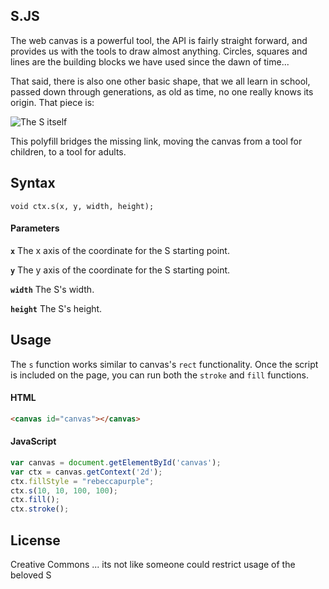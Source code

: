 ## S.JS

The web canvas is a powerful tool, the API is fairly straight forward, and provides us with the tools to draw almost anything. Circles, squares and lines are the building blocks we have used since the dawn of time...

That said, there is also one other basic shape, that we all learn in school, passed down through generations, as old as time, no one really knows its origin. That piece is:

![The S itself](https://i.imgur.com/sGpeOem.png)

This polyfill bridges the missing link, moving the canvas from a tool for children, to a tool for adults.

## Syntax
`void ctx.s(x, y, width, height);`

#### Parameters

**`x`**
The x axis of the coordinate for the S starting point.

**`y`**
The y axis of the coordinate for the S starting point.

**`width`**
The S's width.

**`height`**
The S's height.

## Usage

The `s` function works similar to canvas's `rect` functionality. Once the script is included on the page, you can run both the `stroke` and `fill` functions.

#### HTML
```html
<canvas id="canvas"></canvas>
````
#### JavaScript

```javascript
var canvas = document.getElementById('canvas');
var ctx = canvas.getContext('2d');
ctx.fillStyle = "rebeccapurple";
ctx.s(10, 10, 100, 100);
ctx.fill();
ctx.stroke();
```

## License

Creative Commons ... its not like someone could restrict usage of the beloved S

